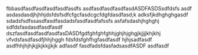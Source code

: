 fbbasdfasdfasdfasdfasdfasdfs
asdfasdfasdfasdfasdASDFASDSsdfdsfs
asdf asdasdasdjhjhhjdsfdsfsdfcfgcfasdcgcfdgfdasdfasd;k adksfjkdhghghgasdf
sdadsfsdfssasdfasdfasdadsfasdfasdfafssfs
asfafsdashjhghghj
sdfdsfasdasdfasdfasdf
dszfasdfasdfasdfasdfasDASDfgdfghfghfghhjghjhjghgjkjjjjkhjkhj
vfvdsfasdfasdfjhhjhggh
fdsfdsfghfhgfasdfasdf
hjhjsadfasdf
asdfhhjhjhjkjjkjkkjjkjk
adfasdf
fasdfadsfdasfadsasdfASDF
asdfasdf
